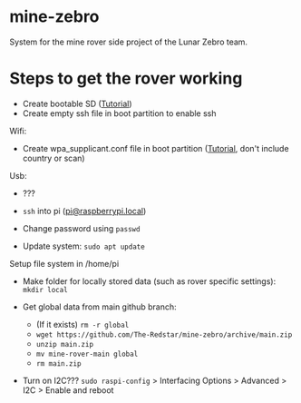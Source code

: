 # mine-zebro
System for the mine rover side project of the Lunar Zebro team.

# Steps to get the rover working
- Create bootable SD ([Tutorial](https://www.raspberrypi.org/documentation/computers/getting-started.html))
- Create empty ssh file in boot partition to enable ssh

Wifi:
- Create wpa_supplicant.conf file in boot partition ([Tutorial](https://www.raspberrypi-spy.co.uk/2017/04/manually-setting-up-pi-wifi-using-wpa_supplicant-conf/), don't include country or scan)

Usb:
- ???

- `ssh` into pi (pi@raspberrypi.local)
- Change password using `passwd`
- Update system: `sudo apt update`

Setup file system in /home/pi
- Make folder for locally stored data (such as rover specific settings): `mkdir local`
- Get global data from main github branch:
  - (If it exists) `rm -r global`
  - `wget https://github.com/The-Redstar/mine-zebro/archive/main.zip`
  - `unzip main.zip`
  - `mv mine-rover-main global`
  - `rm main.zip`

- Turn on I2C??? `sudo raspi-config` > Interfacing Options > Advanced > I2C > Enable and reboot
